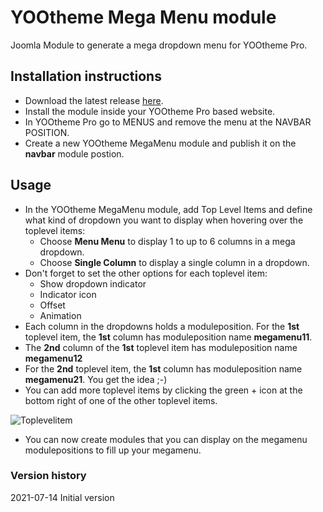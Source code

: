 # YOOtheme Mega Menu module
Joomla Module to generate a mega dropdown menu for YOOtheme Pro.

## Installation instructions
- Download the latest release <a href="https://github.com/renekreijveld/YOOthemeMegaMenu/releases/tag/1.0.0" target="_blank">here</a>.
- Install the module inside your YOOtheme Pro based website.
- In YOOtheme Pro go to MENUS and remove the menu at the NAVBAR POSITION.
- Create a new YOOtheme MegaMenu module and publish it on the **navbar** module postion.

## Usage

- In the YOOtheme MegaMenu module, add Top Level Items and define what kind of dropdown you want to display when hovering over the toplevel items:
  - Choose **Menu Menu** to display 1 to up to 6 columns in a mega dropdown.
  - Choose **Single Column** to display a single column in a dropdown.
- Don't forget to set the other options for each toplevel item:
  - Show dropdown indicator
  - Indicator icon
  - Offset
  - Animation
- Each column in the dropdowns holds a moduleposition. For the **1st** toplevel item, the **1st** column has moduleposition name **megamenu11**.
- The **2nd** column of the **1st** toplevel item has moduleposition name **megamenu12**
- For the **2nd** toplevel item, the **1st** column has moduleposition name **megamenu21**. You get the idea ;-)
- You can add more toplevel items by clicking the green + icon at the bottom right of one of the other toplevel items.

![Toplevelitem](https://github.com/renekreijveld/YOOthemeMegaMenu/blob/077a95e91effbbd29cbd406d486818acf91744c0/screenshots/toplevelitem.jpg)

- You can now create modules that you can display on the megamenu modulepositions to fill up your megamenu.

### Version history
2021-07-14 Initial version
